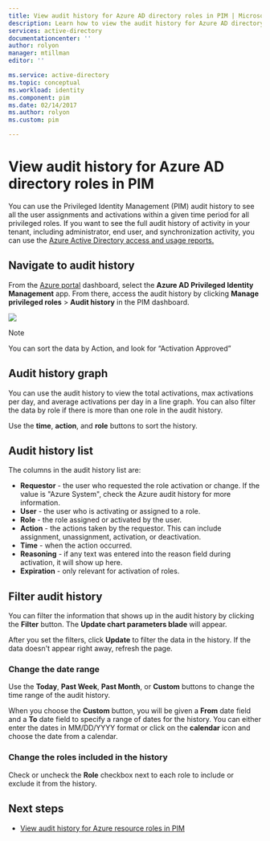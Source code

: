 ```yaml
---
title: View audit history for Azure AD directory roles in PIM | Microsoft Docs
description: Learn how to view the audit history for Azure AD directory roles in Azure AD Privileged Identity Management (PIM).
services: active-directory
documentationcenter: ''
author: rolyon
manager: mtillman
editor: ''

ms.service: active-directory
ms.topic: conceptual
ms.workload: identity
ms.component: pim
ms.date: 02/14/2017
ms.author: rolyon
ms.custom: pim

---
```

# View audit history for Azure AD directory roles in PIM
You can use the Privileged Identity Management (PIM) audit history to see all the user assignments and activations within a given time period for all privileged roles. If you want to see the full audit history of activity in your tenant, including administrator, end user, and synchronization activity, you can use the [Azure Active Directory access and usage reports.](../reports-monitoring/overview-reports.md)

## Navigate to audit history
From the [Azure portal](https://portal.azure.com) dashboard, select the **Azure AD Privileged Identity Management** app. From there, access the audit history by clicking **Manage privileged roles** > **Audit history** in the PIM dashboard.

![](media/azure-ad-pim-approval-workflow/image021.png)

>[!NOTE]
You can sort the data by Action, and look for “Activation Approved”


## Audit history graph
You can use the audit history to view the total activations, max activations per day, and average activations per day in a line graph.  You can also filter the data by role if there is more than one role in the audit history.

Use the **time**, **action**, and **role** buttons to sort the history.

## Audit history list
The columns in the audit history list are:

* **Requestor** - the user who requested the role activation or change.  If the value is "Azure System", check the Azure audit history for more information.
* **User** - the user who is activating or assigned to a role.
* **Role** - the role assigned or activated by the user.
* **Action** - the actions taken by the requestor. This can include assignment, unassignment, activation, or deactivation.
* **Time** - when the action occurred.
* **Reasoning** - if any text was entered into the reason field during activation, it will show up here.
* **Expiration** - only relevant for activation of roles.

## Filter audit history
You can filter the information that shows up in the audit history by clicking the **Filter** button.  The **Update chart parameters blade** will appear.

After you set the filters, click **Update** to filter the data in the history.  If the data doesn't appear right away, refresh the page.

### Change the date range
Use the **Today**, **Past Week**, **Past Month**, or **Custom** buttons to change the time range of the audit history.

When you choose the **Custom** button, you will be given a **From** date field and a **To** date field to specify a range of dates for the history.  You can either enter the dates in MM/DD/YYYY format or click on the **calendar** icon and choose the date from a calendar.

### Change the roles included in the history
Check or uncheck the **Role** checkbox next to each role to include or exclude it from the history.

<!--Every topic should have next steps and links to the next logical set of content to keep the customer engaged-->
## Next steps

- [View audit history for Azure resource roles in PIM](pim-resource-roles-use-the-audit-log.md)
